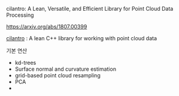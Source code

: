cilantro: A Lean, Versatile, and Efficient Library for Point Cloud Data Processing

https://arxiv.org/abs/1807.00399


[cilantro](https://github.com/kzampog/cilantro) : A lean C++ library for working with point cloud data



기본 연산 
- kd-trees 
- Surface normal and curvature estimation
- grid-based point cloud resampling
- PCA
- 